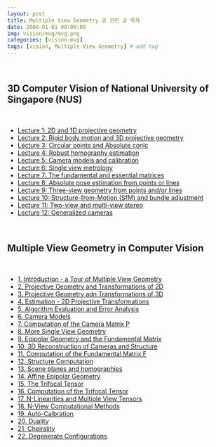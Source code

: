 ```yaml
---
layout: post
title: Multiple View Geometry 글 관련 글 목차
date: 2000-01-01 00:00:00
img: vision/mvg/mvg.png
categories: [vision-mvg] 
tags: [vision, Multiple View Geometry] # add tag
---
```


<br>

## **3D Computer Vision of National University of Singapore (NUS)**

<br>

- [Lecture 1: 2D and 1D projective geometry](https://gaussian37.github.io/vision-mvg-nus_lec1/)
- [Lecture 2: Rigid body motion and 3D projective geometry](https://gaussian37.github.io/vision-mvg-nus_lec2)
- [Lecture 3: Circular points and Absolute conic](https://gaussian37.github.io/vision-mvg-nus_lec3)
- [Lecture 4: Robust homography estimation](https://gaussian37.github.io/vision-mvg-nus_lec4)
- [Lecture 5: Camera models and calibration](https://gaussian37.github.io/vision-mvg-nus_lec5)
- [Lecture 6: Single view metrology](https://gaussian37.github.io/vision-mvg-nus_lec6)
- [Lecture 7: The fundamental and essential matrices](https://gaussian37.github.io/vision-mvg-nus_lec7)
- [Lecture 8: Absolute pose estimation from points or lines](https://gaussian37.github.io/vision-mvg-nus_lec8)
- [Lecture 9: Three-view geometry from points and/or lines](https://gaussian37.github.io/vision-mvg-nus_lec9)
- [Lecture 10: Structure-from-Motion (SfM) and bundle adjustment](https://gaussian37.github.io/vision-mvg-nus_lec10)
- [Lecture 11: Two-view and multi-view stereo](https://gaussian37.github.io/vision-mvg-nus_lec11)
- [Lecture 12: Generalized cameras](https://gaussian37.github.io/vision-mvg-nus_lec12)

<br>

## **Multiple View Geometry in Computer Vision**

<br>

- [1. Introduction - a Tour of Multiple View Geometry]()
- [2. Projective Geometry and Transformations of 2D]()
- [3. Projective Geometry adn Transformations of 3D]()
- [4. Estimation - 2D Projective Transformations]()
- [5. Algorithm Evaluation and Error Analysis]()
- [6. Camera Models]()
- [7. Computation of the Camera Matrix P]()
- [8. More Single View Geometry]()
- [9. Epipolar Geometry and the Fundamental Matrix]()
- [10. 3D Reconstruction of Cameras and Structure]()
- [11. Computation of the Fundamental Matrix F]()
- [12. Structure Computation]()
- [13. Scene planes and homographies]()
- [14. Affine Epipolar Geometry]()
- [15. The Trifocal Tensor]()
- [16. Computation of the Trifocal Tensor]()
- [17. N-Linearities and Multiple View Tensors]()
- [18. N-View Computational Methods]()
- [19. Auto-Caibration]()
- [20. Duality]()
- [21. Cheirality]()
- [22. Degenerate Configurations]()

<br>
